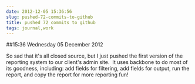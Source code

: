 ```yaml
---
date: 2012-12-05 15:36:56
slug: pushed-72-commits-to-github
title: pushed 72 commits to github
tags: journal,work
---
```


##15:36 Wednesday 05 December 2012

So sad that it's all closed source, but I just pushed the first version of the reporting system to our client's admin site.  It uses backbone to do most of its goodness, including: add fields for filtering, add fields for output, run the report, and copy the report for more reporting fun!
